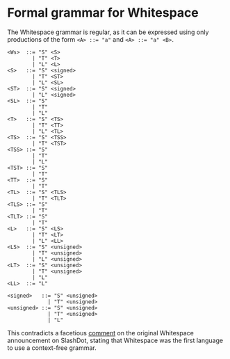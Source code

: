 # Formal grammar for Whitespace

The Whitespace grammar is regular, as it can be expressed using only productions
of the form `<A> ::= "a"` and `<A> ::= "a" <B>`.

```bnf
<Ws>  ::= "S" <S>
        | "T" <T>
        | "L" <L>
<S>   ::= "S" <signed>
        | "T" <ST>
        | "L" <SL>
<ST>  ::= "S" <signed>
        | "L" <signed>
<SL>  ::= "S"
        | "T"
        | "L"
<T>   ::= "S" <TS>
        | "T" <TT>
        | "L" <TL>
<TS>  ::= "S" <TSS>
        | "T" <TST>
<TSS> ::= "S"
        | "T"
        | "L"
<TST> ::= "S"
        | "T"
<TT>  ::= "S"
        | "T"
<TL>  ::= "S" <TLS>
        | "T" <TLT>
<TLS> ::= "S"
        | "T"
<TLT> ::= "S"
        | "T"
<L>   ::= "S" <LS>
        | "T" <LT>
        | "L" <LL>
<LS>  ::= "S" <unsigned>
        | "T" <unsigned>
        | "L" <unsigned>
<LT>  ::= "S" <unsigned>
        | "T" <unsigned>
        | "L"
<LL>  ::= "L"

<signed>   ::= "S" <unsigned>
             | "T" <unsigned>
<unsigned> ::= "S" <unsigned>
             | "T" <unsigned>
             | "L"
```

This contradicts a facetious [comment](https://slashdot.org/comments.pl?sid=59152&cid=5638094)
on the original Whitespace announcement on SlashDot, stating that Whitespace was
the first language to use a context-free grammar.
